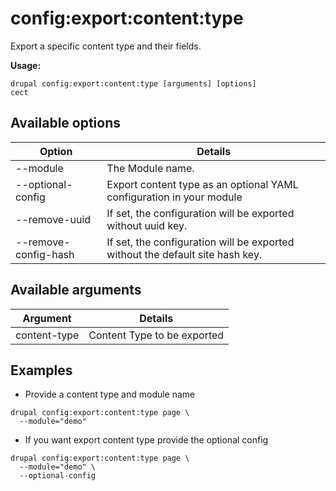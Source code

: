 # config:export:content:type
Export a specific content type and their fields.

**Usage:**
```
drupal config:export:content:type [arguments] [options]
cect
```

## Available options
Option | Details
-------|-------------
--module | The Module name.
--optional-config | Export content type as an optional YAML configuration in your module
--remove-uuid | If set, the configuration will be exported without uuid key.
--remove-config-hash | If set, the configuration will be exported without the default site hash key.

## Available arguments
Argument | Details
---------|-------------
content-type | Content Type to be exported

## Examples
* Provide a content type  and module name
```
drupal config:export:content:type page \
  --module="demo"
```
* If you want export content type provide the optional config
```
drupal config:export:content:type page \
  --module="demo" \
  --optional-config
```
